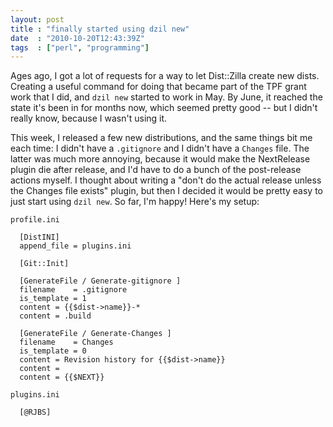 ```yaml
---
layout: post
title : "finally started using dzil new"
date  : "2010-10-20T12:43:39Z"
tags  : ["perl", "programming"]
---
```

Ages ago, I got a lot of requests for a way to let Dist::Zilla create new
dists.  Creating a useful command for doing that became part of the TPF grant
work that I did, and `dzil new` started to work in May.  By June, it reached
the state it's been in for months now, which seemed pretty good -- but I didn't
really know, because I wasn't using it.

This week, I released a few new distributions, and the same things bit me each
time:  I didn't have a `.gitignore` and I didn't have a `Changes` file.  The
latter was much more annoying, because it would make the NextRelease plugin die
after release, and I'd have to do a bunch of the post-release actions myself.
I thought about writing a "don't do the actual release unless the Changes file
exists" plugin, but then I decided it would be pretty easy to just start using
`dzil new`.  So far, I'm happy!  Here's my setup:

`profile.ini`

      [DistINI]
      append_file = plugins.ini

      [Git::Init]

      [GenerateFile / Generate-gitignore ]
      filename    = .gitignore
      is_template = 1
      content = {{$dist->name}}-*
      content = .build

      [GenerateFile / Generate-Changes ]
      filename    = Changes
      is_template = 0
      content = Revision history for {{$dist->name}}
      content =
      content = {{$NEXT}}

`plugins.ini`

      [@RJBS]


